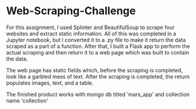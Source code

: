 # Web-Scraping-Challenge

For this assignment, I used Splinter and BeautifulSoup to scrape four websites and extract static information. All of this was completed in a Jupyter notebook, but I converted it to a .py file to make it return the data scraped as a part of a function. After that, I built a Flask app to perform the actual scraping and then return it to a web page which was built to contain the data.

The web page has static fields which, before the scraping is completed, look like a garbled mess of text. After the scraping is completed, the return populates images, text, and a table.

The finished product works with mongo db titled 'mars_app' and collection name 'collection'

